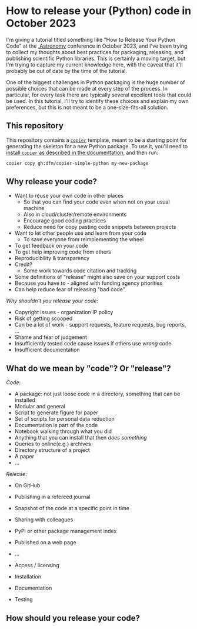 # How to release your (Python) code in October 2023

I'm giving a tutorial titled something like "How to Release Your Python Code" at
the [.Astronomy](https://www.dotastronomy.com/twelve) conference in October
2023, and I've been trying to collect my thoughts about best practices for
packaging, releasing, and publishing scientific Python libraries. This is
certainly a moving target, but I'm trying to capture my current knowledge here,
with the caveat that it'll probably be out of date by the time of the tutorial.

One of the biggest challenges in Python packaging is the huge number of possible
choices that can be made at every step of the process. In particular, for every
task there are typically several excellent tools that could be used. In this
tutorial, I'll try to identify these choices and explain my own preferences, but
this is not meant to be a one-size-fits-all solution.

## This repository

This repository contains a [`copier`](https://copier.readthedocs.io) template,
meant to be a starting point for generating the skeleton for a new Python
package. To use it, you'll need to [install `copier` as described in the
documentation](https://copier.readthedocs.io), and then run:

```bash
copier copy gh:dfm/copier-simple-python my-new-package
```

## Why release your code?

- Want to reuse your own code in other places
  - So that you can find your code even when not on your usual machine
  - Also in cloud/cluster/remote environments
  - Encourage good coding practices
  - Reduce need for copy pasting code snippets between projects
- Want to let other people use and learn from your code
  - To save everyone from reimplementing the wheel
- To get feedback on your code
- To get help improving code from others
- Reproducibility & transparency
- Credit?
  - Some work towards code citation and tracking
- Some definitions of "release" might also save on your support costs
- Because you have to - aligned with funding agency priorities
- Can help reduce fear of releasing "bad code"

_Why shouldn't you release your code_:

- Copyright issues - organization IP policy
- Risk of getting scooped
- Can be a lot of work - support requests, feature requests, bug reports, ...
- Shame and fear of judgement
- Insufficiently tested code cause issues if others use _wrong_ code
- Insufficient documentation

## What do we mean by "code"? Or "release"?

_Code_:

- A package: not just loose code in a directory, something that can be installed
- Modular and general
- Script to generate figure for paper
- Set of scripts for personal data reduction
- Documentation is part of the code
- Notebook walking through what you did
- Anything that you can install that then _does something_
- Queries to online(e.g.) archives
- Directory structure of a project
- A paper
- ...

_Release_:

- On GitHub
- Publishing in a refereed journal
- Snapshot of the code at a specific point in time
- Sharing with colleagues
- PyPI or other package management index
- Published on a web page
- ...

- Access / licensing
- Installation
- Documentation
- Testing

## How should you release your code?
